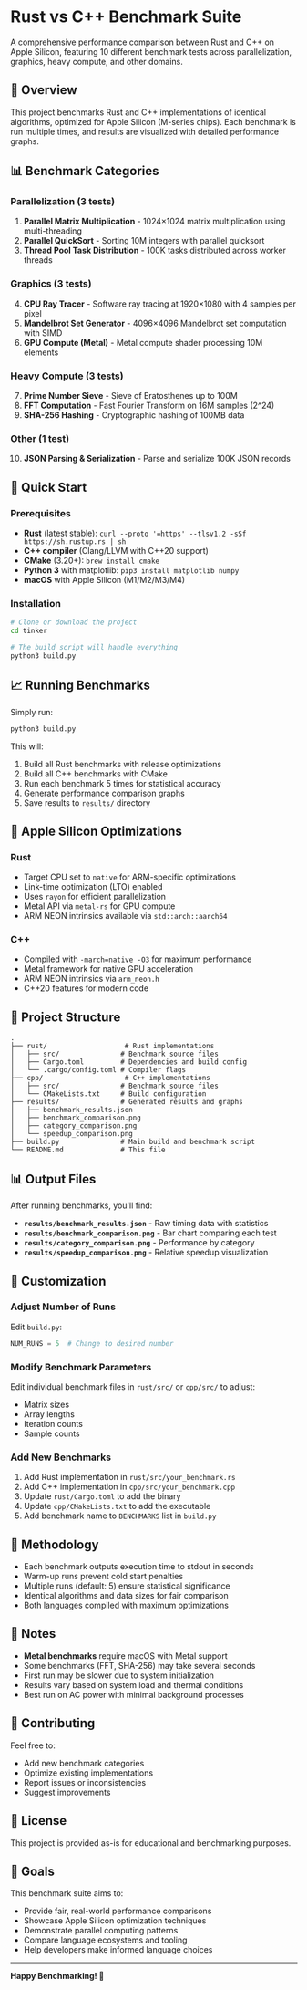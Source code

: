 # Rust vs C++ Benchmark Suite

A comprehensive performance comparison between Rust and C++ on Apple Silicon, featuring 10 different benchmark tests across parallelization, graphics, heavy compute, and other domains.

## 🎯 Overview

This project benchmarks Rust and C++ implementations of identical algorithms, optimized for Apple Silicon (M-series chips). Each benchmark is run multiple times, and results are visualized with detailed performance graphs.

## 📊 Benchmark Categories

### Parallelization (3 tests)
1. **Parallel Matrix Multiplication** - 1024×1024 matrix multiplication using multi-threading
2. **Parallel QuickSort** - Sorting 10M integers with parallel quicksort
3. **Thread Pool Task Distribution** - 100K tasks distributed across worker threads

### Graphics (3 tests)
4. **CPU Ray Tracer** - Software ray tracing at 1920×1080 with 4 samples per pixel
5. **Mandelbrot Set Generator** - 4096×4096 Mandelbrot set computation with SIMD
6. **GPU Compute (Metal)** - Metal compute shader processing 10M elements

### Heavy Compute (3 tests)
7. **Prime Number Sieve** - Sieve of Eratosthenes up to 100M
8. **FFT Computation** - Fast Fourier Transform on 16M samples (2^24)
9. **SHA-256 Hashing** - Cryptographic hashing of 100MB data

### Other (1 test)
10. **JSON Parsing & Serialization** - Parse and serialize 100K JSON records

## 🚀 Quick Start

### Prerequisites

- **Rust** (latest stable): `curl --proto '=https' --tlsv1.2 -sSf https://sh.rustup.rs | sh`
- **C++ compiler** (Clang/LLVM with C++20 support)
- **CMake** (3.20+): `brew install cmake`
- **Python 3** with matplotlib: `pip3 install matplotlib numpy`
- **macOS** with Apple Silicon (M1/M2/M3/M4)

### Installation

```bash
# Clone or download the project
cd tinker

# The build script will handle everything
python3 build.py
```

## 📈 Running Benchmarks

Simply run:

```bash
python3 build.py
```

This will:
1. Build all Rust benchmarks with release optimizations
2. Build all C++ benchmarks with CMake
3. Run each benchmark 5 times for statistical accuracy
4. Generate performance comparison graphs
5. Save results to `results/` directory

## 🔧 Apple Silicon Optimizations

### Rust
- Target CPU set to `native` for ARM-specific optimizations
- Link-time optimization (LTO) enabled
- Uses `rayon` for efficient parallelization
- Metal API via `metal-rs` for GPU compute
- ARM NEON intrinsics available via `std::arch::aarch64`

### C++
- Compiled with `-march=native -O3` for maximum performance
- Metal framework for native GPU acceleration
- ARM NEON intrinsics via `arm_neon.h`
- C++20 features for modern code

## 📁 Project Structure

```
.
├── rust/                   # Rust implementations
│   ├── src/               # Benchmark source files
│   ├── Cargo.toml         # Dependencies and build config
│   └── .cargo/config.toml # Compiler flags
├── cpp/                    # C++ implementations
│   ├── src/               # Benchmark source files
│   └── CMakeLists.txt     # Build configuration
├── results/               # Generated results and graphs
│   ├── benchmark_results.json
│   ├── benchmark_comparison.png
│   ├── category_comparison.png
│   └── speedup_comparison.png
├── build.py               # Main build and benchmark script
└── README.md              # This file
```

## 📊 Output Files

After running benchmarks, you'll find:

- **`results/benchmark_results.json`** - Raw timing data with statistics
- **`results/benchmark_comparison.png`** - Bar chart comparing each test
- **`results/category_comparison.png`** - Performance by category
- **`results/speedup_comparison.png`** - Relative speedup visualization

## 🎨 Customization

### Adjust Number of Runs

Edit `build.py`:
```python
NUM_RUNS = 5  # Change to desired number
```

### Modify Benchmark Parameters

Edit individual benchmark files in `rust/src/` or `cpp/src/` to adjust:
- Matrix sizes
- Array lengths
- Iteration counts
- Sample counts

### Add New Benchmarks

1. Add Rust implementation in `rust/src/your_benchmark.rs`
2. Add C++ implementation in `cpp/src/your_benchmark.cpp`
3. Update `rust/Cargo.toml` to add the binary
4. Update `cpp/CMakeLists.txt` to add the executable
5. Add benchmark name to `BENCHMARKS` list in `build.py`

## 🔬 Methodology

- Each benchmark outputs execution time to stdout in seconds
- Warm-up runs prevent cold start penalties
- Multiple runs (default: 5) ensure statistical significance
- Identical algorithms and data sizes for fair comparison
- Both languages compiled with maximum optimizations

## 📝 Notes

- **Metal benchmarks** require macOS with Metal support
- Some benchmarks (FFT, SHA-256) may take several seconds
- First run may be slower due to system initialization
- Results vary based on system load and thermal conditions
- Best run on AC power with minimal background processes

## 🤝 Contributing

Feel free to:
- Add new benchmark categories
- Optimize existing implementations
- Report issues or inconsistencies
- Suggest improvements

## 📜 License

This project is provided as-is for educational and benchmarking purposes.

## 🎯 Goals

This benchmark suite aims to:
- Provide fair, real-world performance comparisons
- Showcase Apple Silicon optimization techniques
- Demonstrate parallel computing patterns
- Compare language ecosystems and tooling
- Help developers make informed language choices

---

**Happy Benchmarking! 🚀**

